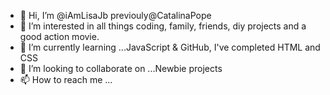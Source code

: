 - 👋 Hi, I’m @iAmLisaJb previouly@CatalinaPope
- 👀 I’m interested in all things coding, family, friends, diy projects and a good action movie.
- 🌱 I’m currently learning ...JavaScript & GitHub, I've completed HTML and CSS
- 💞️ I’m looking to collaborate on ...Newbie projects
- 📫 How to reach me ...

<!---
CatalinaPope/CatalinaPope is a ✨ special ✨ repository because its `README.md` (this file) appears on your GitHub profile.
You can click the Preview link to take a look at your changes.
--->
